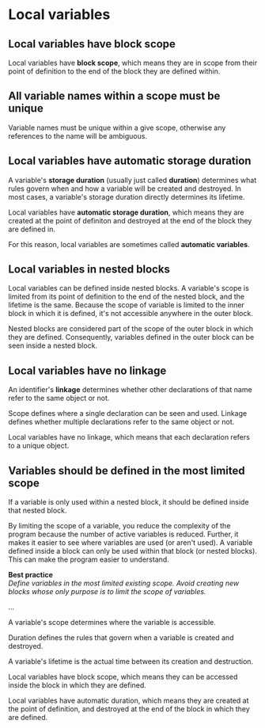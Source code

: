 # Local variables

## Local variables have block scope

Local variables have **block scope**, which means they are in scope from their point of definition to the end of the block they are defined within.

## All variable names within a scope must be unique

Variable names must be unique within a give scope, otherwise any references to the name will be ambiguous.

## Local variables have automatic storage duration

A variable's **storage duration** (usually just called **duration**) determines what rules govern when and how a variable will be created and destroyed. In most cases, a variable's storage duration directly determines its lifetime.

Local variables have **automatic storage duration**, which means they are created at the point of definiton and destroyed at the end of the block they are defined in.

For this reason, local variables are sometimes called **automatic variables**.

## Local variables in nested blocks

Local variables can be defined inside nested blocks. A variable's scope is limited from its point of definition to the end of the nested block, and the lifetime is the same. Because the scope of variable is limited to the inner block in which it is defined, it's not accessible anywhere in the outer block.

Nested blocks are considered part of the scope of the outer block in which they are defined. Consequently, variables defined in the outer block can be seen inside a nested block.

## Local variables have no linkage

An identifier's **linkage** determines whether other declarations of that name refer to the same object or not.

Scope defines where a single declaration can be seen and used. Linkage defines whether multiple declarations refer to the same object or not.

Local variables have no linkage, which means that each declaration refers to a unique object.

## Variables should be defined in the most limited scope

If a variable is only used within a nested block, it should be defined inside that nested block.

By limiting the scope of a variable, you reduce the complexity of the program because the number of active variables is reduced. Further, it makes it easier to see where variables are used (or aren't used). A variable defined inside a block can only be used within that block (or nested blocks). This can make the program easier to understand.

**Best practice**<br/>
_Define variables in the most limited existing scope. Avoid creating new blocks whose only purpose is to limit the scope of variables._

...  

A variable's scope determines where the variable is accessible.

Duration defines the rules that govern when a variable is created and destroyed.

A variable's lifetime is the actual time between its creation and destruction.

Local variables have block scope, which means they can be accessed inside the block in which they are defined.

Local variables have automatic duration, which means they are created at the point of definition, and destroyed at the end of the block in which they are defined.
